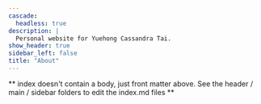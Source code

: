 ```yaml
---
cascade:
  headless: true
description: |
  Personal website for Yuehong Cassandra Tai.
show_header: true
sidebar_left: false
title: "About"
---
```


** index doesn't contain a body, just front matter above.
See the header / main / sidebar folders to edit the index.md files **
